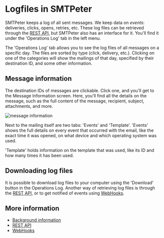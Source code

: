 # Logfiles in SMTPeter

SMTPeter keeps a log of all sent messages. We keep data on *events*: 
deliveries, clicks, opens, retries, etc. These log files can be 
retrieved through the [REST API](./rest-logfiles), but SMTPeter 
also has an interface for it. You'll find it under the 
'Operations Log' tab in the left menu.

The 'Operations Log' tab allows you to see the log files of all messages 
on a specific day. The files are sorted by type (click, delivery, etc.). Clicking on one of the 
 categories will show the mailings of that day, specified by their 
 destination ID, and some other information.

## Message information

The destination IDs of messages are clickable. Click one, and you'll 
get to the Message Information screen. Here, you'll find all the details 
on the message, such as the full content of the message, recipient, 
subject, attachments, and more.

![message information](Images/message-information.png "Message information interface")

Next to the mailing itself are two tabs: 'Events' and 'Template'. 
'Events' shows the full details on every event that occurred with the 
email, like the exact time it was opened, on what device and which 
operating system was used.

'Template' holds information on the template that was used, like its ID 
and how many times it has been used.

## Downloading log files

It is possible to download log files to your computer using the 
'Download' button in the Operations Log. Another way of retrieving log 
files is through the [REST API](./rest-logfiles), or to get notified 
of events using [WebHooks](./webhooks).

## More information

* [Background information](./background)
* [REST API](./rest-logfiles)
* [WebHooks](./webhooks)
